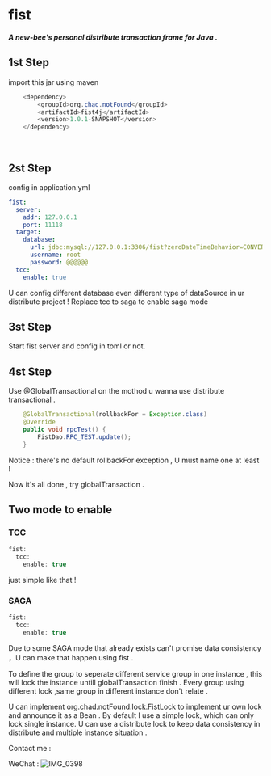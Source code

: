 # fist

***A new-bee's personal distribute transaction frame for Java .***

## 1st Step

import this jar using maven

```java
    <dependency>
        <groupId>org.chad.notFound</groupId>
        <artifactId>fist4j</artifactId>
        <version>1.0.1-SNAPSHOT</version>
    </dependency> 
```


​        

## 2st Step

config in application.yml  


```yml
fist:
  server:
    addr: 127.0.0.1
    port: 11118
  target:
    database:
      url: jdbc:mysql://127.0.0.1:3306/fist?zeroDateTimeBehavior=CONVERT_TO_NULL&serverTimezone=Asia/Shanghai&useUnicode=true&characterEncoding=utf-8&useOldAliasMetadataBehavior=true&useSSL=false&rewriteBatchedStatements=true
      username: root
      password: @@@@@@
  tcc:
    enable: true
```

U can config different database even different type of dataSource in ur distribute project ! Replace tcc to saga to enable saga mode



## 3st Step

Start  fist server and config in toml or not.



## 4st Step

Use  @GlobalTransactional on the mothod u wanna use distribute transactional .

```java
    @GlobalTransactional(rollbackFor = Exception.class)
    @Override
    public void rpcTest() {
        FistDao.RPC_TEST.update();
    }

```

Notice : there's no default rollbackFor exception , U must name one at least !



Now it's all done , try globalTransaction .

## Two mode to enable

### TCC

```java
fist:
  tcc:
    enable: true
```

just simple like that !

### SAGA

```java
fist:
  tcc:
    enable: true
```

Due to some SAGA mode that already exists can't promise data consistency ，U can make that happen using fist .

To define the group to seperate different service group in one instance , this will lock the instance untill globalTransaction finish . Every group using different lock ,same group in different instance don't relate .

U can implement org.chad.notFound.lock.FistLock to implement ur own lock and announce it as a Bean . By default I use a simple lock, which can only lock single instance. U can use a distribute lock to keep data consistency in distribute and multiple instance situation .

Contact me :

WeChat : ![IMG_0398](https://user-images.githubusercontent.com/9192351/236183935-0c3149ce-6a5a-4757-897f-161dcb9a914d.jpg)

